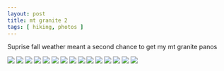 ```yaml
---
layout: post
title: mt granite 2
tags: [ hiking, photos ]
---
```

Suprise fall weather meant a second chance to get my mt granite panos



<div class="fotorama"  data-allowfullscreen="true" data-width="100%"  data-ratio="800/600">
    <!--https://photos.app.goo.gl/95kgWnmEYPnwajqu9-->
    <img src="https://images.northbriton.net/AP1GczMq_YtTYr6brk6MCwn2N4WZtq8mdo2-iVuH18mT74ZdwpD16ipCXMD3O0TdQHjbZ5m2zAT-EpadI6bX3queRX3HgzLX-J4qjfSxJc1sNOQB0Dl9qdh2">
    <img src="https://images.northbriton.net/AP1GczMNDmH0WkZSy9D7iLfq1ccbXAnMatt8U73To3RnqUOoF1VPaxQg7pKDod7fW7ukQj2pbLmN492dhECM7n90ptaiIJVvv5yYK_LKX1YeKhvGsBZRbyv5">
    <img src="https://images.northbriton.net/AP1GczOuiRttf1CX1VtxWcNVS6YRtwZ1ONXsD6bj1DB_1RcgQyZzp-s5MPAyy-B3-X88UH-uChmouETodAv8XrdIu3i2IT6qEXPaSEN6Lzcyh2DlA8egnKY_">
    <img src="https://images.northbriton.net/AP1GczPXSIh6zISjRTSxcyLKjdghxHVvZRbpoRJ6Io-vIUezpTZiwzSeO6vBi6WJkEwf4FKGTesUN5V5qNsT38BHGsOG6DpUde3kk9eo-y0zKHZhPGL43ouk">
    <img src="https://images.northbriton.net/AP1GczM_B6aUj5O0TJhETvrQ79orHVAPnUb4N8tnR_onsIiX9BtKZ5uvBrWFxh-kqXjweroC7t4pu3CCLtjf0AW_2_ppCX9735Kk9TZzlZpoYn3JO7zvggTP">
    <img src="https://images.northbriton.net/AP1GczP6rerYM9wjRw0cUpg0Pwk9dR02l-129Pa9TEJhV44ZZfRXriy1x0lQXISmeKCWCzGU6Qh4yNy4zyitBTRVS-ZVEbVaYLs7xiYobQx4Ir0Pry9M4w0j">
    <img src="https://images.northbriton.net/AP1GczPh54Z-O1rTS6H2sT3VX1Z6KzIneK7pqAz0Oo5ZO2wntPOx-uLxZJODBuF2SsEfFILecpk0hABTcH0UJRVj7BH1BXTWpYHy86Wz3t_UJqgz0aHOv1A0">
    <img src="https://images.northbriton.net/AP1GczORtjuj9p_dreRi5AGXFTY3x4Uu5Gw2VvjJYJkKWEkOEoFZlKy3NWF1z9ic6OUiixZLRbYzpYGCPGj7ql336qtW8DmDYTWPDcr15ZVCezy5U3xvyNtV">
    <img src="https://images.northbriton.net/AP1GczN_z73iMakbU7v1-eBaFM5c_NE60AzkGldRNMzrSNJ8T_TLXgJZwzQ6FSgBtCsZbVhxkdQgtYoCk0JoXmrSiuUaYcUpc4jc3uOnNGHIvHdguqd9BDzu">
    <img src="https://images.northbriton.net/AP1GczOYxAgx3aQQJakjg5awXzK2-hjhwnmsZD760uy3Cflxh0yDE6eIt3BK0xTiELUPyi8mDz03lP-pDEO2Yr93ufk1nves1q6vzdMIEu2iJOxMX8-gva0V">
    <img src="https://images.northbriton.net/AP1GczN9P-Nh10UM2i0JBcea3amJ_IwvDydhOdyYrZ4uOUMLGcj8elem4HxFWNnNhom1i4xg4e1Cvgj5Jvhtc5sTGQyuC3wE59ls1IepGcFv0usfk76qZ9ny">
    <img src="https://images.northbriton.net/AP1GczPXV93sv64cI0OAZTOIr9Fq4cdgo-kuWV92h6yhwDVRXuJKIfiEljc8T4LAwW4Ulj-tbUZsmK5aTfa9lTN-dy2BndDsmwXXKNApYiudYWRfAGF_bAjs">
    <img src="https://images.northbriton.net/AP1GczNxlvgsJ_A6W0i75qBYSMrXwEfqVHan2wYrV-YeUDvwMlYaahZjdaUrjCgGVgZ6WzQAmbe1NO7vpVGTB_qiHU6jpjoiKSyYRoWeEdU_9tjNYgSZXmXC">
    <img src="https://images.northbriton.net/AP1GczNE2UD6g6NxmAm-o3hkm8cfR1_mm7SfAXBWvKk6KkJhO9YaPt3VT8HwoMWnC56vAertFC_eLw0467DkaYjgkb8Osw03YTV3wtXU2TkqrrZ8Wr4wQgUd">
    <img src="https://images.northbriton.net/AP1GczNERo3ra-2OWYtTnuOCeR1DIFI4u5mXMGccvgdddbaq4WH5jbp_PVhQVXmltOzoQxnAxpQ3emA7hFc68bZWpagDSPWc6myIeWWV9vjapIgbemuC4owA">
</div>